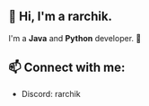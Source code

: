 ## 👋 Hi, I'm a rarchik.

I'm a **Java** and **Python** developer. 🚀  

## 📫 Connect with me:  
- Discord: rarchik  

<!--
**RarchikCreation/RarchikCreation** is a ✨ _special_ ✨ repository because its `README.md` (this file) appears on your GitHub profile.

Here are some ideas to get you started:

- 🔭 I’m currently working on ...
- 🌱 I’m currently learning ...
- 👯 I’m looking to collaborate on ...
- 🤔 I’m looking for help with ...
- 💬 Ask me about ...
- 📫 How to reach me: ...
- 😄 Pronouns: ...
- ⚡ Fun fact: ...
-->
